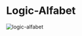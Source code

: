 # Logic-Alfabet
![logic-alfabet](https://github.com/Inazuma26/Logic-Alfabet/assets/136417398/8a6b408d-3ece-43e2-895d-e3ebb88c2727)
